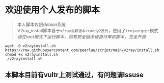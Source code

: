 # 欢迎使用个人发布的脚本  
> 本人脚本仅限*debian*系统  
> V2ray_install脚本基于`v2ray最新版本+caddy2反代`，使用了`trojan+grpc`模式  
> *请在root模式下运行脚本，如有安全疑虑请自行审核脚本，完全开源*
```
wget -O v2rayinstall.sh https://raw.githubusercontent.com/pearlau/script/main/v2ray/install.sh
chmod +x v2rayinstall.sh
./v2rayinstall.sh
```
## 本脚本目前有vultr上测试通过，有问题请Issuse
